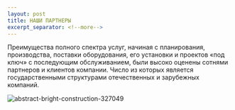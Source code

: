 ```yaml
---
layout: post
title: НАШИ ПАРТНЕРЫ 
excerpt_separator: <!--more-->
---
```


Преимущества полного спектра услуг, начиная с планирования, производства, поставки оборудования, его установки и проектов «под ключ» с последующим обслуживанием, были высоко оценены сотнями партнеров и клиентов компании.
Число из которых является государственными структурами
отечественных и зарубежных компаний.

![abstract-bright-construction-327049](https://github.com/kaspiyneft/kaspiyneft.github.io/blob/master/assets/img/pexel/abstract-bright-construction-327049.jpg)
